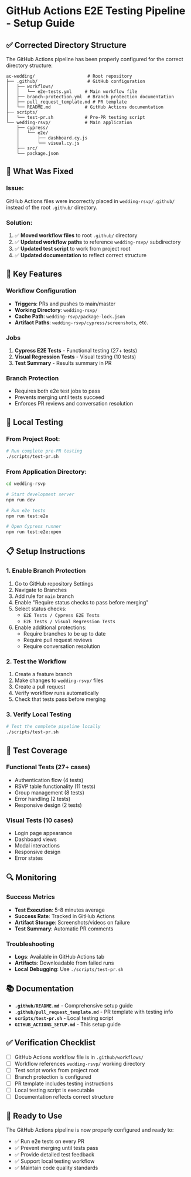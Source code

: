 # GitHub Actions E2E Testing Pipeline - Setup Guide

## ✅ **Corrected Directory Structure**

The GitHub Actions pipeline has been properly configured for the correct directory structure:

```
ac-wedding/                    # Root repository
├── .github/                   # GitHub configuration
│   ├── workflows/
│   │   └── e2e-tests.yml     # Main workflow file
│   ├── branch-protection.yml  # Branch protection documentation
│   ├── pull_request_template.md # PR template
│   └── README.md             # GitHub Actions documentation
├── scripts/
│   └── test-pr.sh            # Pre-PR testing script
└── wedding-rsvp/             # Main application
    ├── cypress/
    │   └── e2e/
    │       ├── dashboard.cy.js
    │       └── visual.cy.js
    ├── src/
    └── package.json
```

## 🔧 **What Was Fixed**

### **Issue**:

GitHub Actions files were incorrectly placed in `wedding-rsvp/.github/` instead of the root `.github/` directory.

### **Solution**:

1. ✅ **Moved workflow files** to root `.github/` directory
2. ✅ **Updated workflow paths** to reference `wedding-rsvp/` subdirectory
3. ✅ **Updated test script** to work from project root
4. ✅ **Updated documentation** to reflect correct structure

## 🚀 **Key Features**

### **Workflow Configuration**

- **Triggers**: PRs and pushes to main/master
- **Working Directory**: `wedding-rsvp/`
- **Cache Path**: `wedding-rsvp/package-lock.json`
- **Artifact Paths**: `wedding-rsvp/cypress/screenshots`, etc.

### **Jobs**

1. **Cypress E2E Tests** - Functional testing (27+ tests)
2. **Visual Regression Tests** - Visual testing (10 tests)
3. **Test Summary** - Results summary in PR

### **Branch Protection**

- Requires both e2e test jobs to pass
- Prevents merging until tests succeed
- Enforces PR reviews and conversation resolution

## 🧪 **Local Testing**

### **From Project Root**:

```bash
# Run complete pre-PR testing
./scripts/test-pr.sh
```

### **From Application Directory**:

```bash
cd wedding-rsvp

# Start development server
npm run dev

# Run e2e tests
npm run test:e2e

# Open Cypress runner
npm run test:e2e:open
```

## 📋 **Setup Instructions**

### **1. Enable Branch Protection**

1. Go to GitHub repository Settings
2. Navigate to Branches
3. Add rule for `main` branch
4. Enable "Require status checks to pass before merging"
5. Select status checks:
   - `E2E Tests / Cypress E2E Tests`
   - `E2E Tests / Visual Regression Tests`
6. Enable additional protections:
   - Require branches to be up to date
   - Require pull request reviews
   - Require conversation resolution

### **2. Test the Workflow**

1. Create a feature branch
2. Make changes to `wedding-rsvp/` files
3. Create a pull request
4. Verify workflow runs automatically
5. Check that tests pass before merging

### **3. Verify Local Testing**

```bash
# Test the complete pipeline locally
./scripts/test-pr.sh
```

## 🎯 **Test Coverage**

### **Functional Tests (27+ cases)**

- Authentication flow (4 tests)
- RSVP table functionality (11 tests)
- Group management (8 tests)
- Error handling (2 tests)
- Responsive design (2 tests)

### **Visual Tests (10 cases)**

- Login page appearance
- Dashboard views
- Modal interactions
- Responsive design
- Error states

## 🔍 **Monitoring**

### **Success Metrics**

- **Test Execution**: 5-8 minutes average
- **Success Rate**: Tracked in GitHub Actions
- **Artifact Storage**: Screenshots/videos on failure
- **Test Summary**: Automatic PR comments

### **Troubleshooting**

- **Logs**: Available in GitHub Actions tab
- **Artifacts**: Downloadable from failed runs
- **Local Debugging**: Use `./scripts/test-pr.sh`

## 📚 **Documentation**

- **`.github/README.md`** - Comprehensive setup guide
- **`.github/pull_request_template.md`** - PR template with testing info
- **`scripts/test-pr.sh`** - Local testing script
- **`GITHUB_ACTIONS_SETUP.md`** - This setup guide

## ✅ **Verification Checklist**

- [ ] GitHub Actions workflow file is in `.github/workflows/`
- [ ] Workflow references `wedding-rsvp/` working directory
- [ ] Test script works from project root
- [ ] Branch protection is configured
- [ ] PR template includes testing instructions
- [ ] Local testing script is executable
- [ ] Documentation reflects correct structure

## 🎉 **Ready to Use**

The GitHub Actions pipeline is now properly configured and ready to:

- ✅ Run e2e tests on every PR
- ✅ Prevent merging until tests pass
- ✅ Provide detailed test feedback
- ✅ Support local testing workflow
- ✅ Maintain code quality standards
